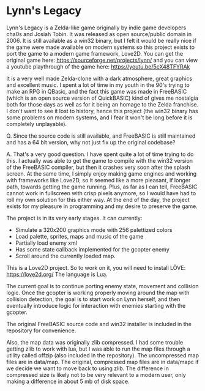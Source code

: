# Lynn's Legacy
Lynn's Legacy is a Zelda-like game originally by indie game developers cha0s and Josiah Tobin. It was released as open source/public domain in 2006.
It is still available as a win32 binary, but I felt it would be really nice if the game were made available on modern systems so this project
exists to port the game to a modern game framework, Love2D. You can get the original game here: https://sourceforge.net/projects/lynn/ and you can view a youtube playthrough of the game here: https://youtu.be/5cX48TFYRAk

It is a very well made Zelda-clone with a dark atmosphere, great graphics and excellent music. I spent a lot of time in my youth in the 90's trying to make an RPG in QBasic, and the fact this game was made in FreeBASIC (which is an open source version of QuickBASIC) kind of gives me nostalgia both for those days as well as for it being an homage to the Zelda franchise. I don't want to see it lost to history, hence this project (the win32 binary has some problems on modern systems, and I fear it won't be long before it is completely unplayable).

Q. Since the source code is still available, and FreeBASIC is still maintained and has a 64 bit version, why not just fix up the original codebase?

A. That's a very good question. I have spent quite a lot of time trying to do this. I actually was able to get the game to compile with the win32 version of the FreeBASIC compiler, but then it crashes very soon after the splash screen. At the same time, I simply enjoy making game engines and working with frameworks like Love2D, so it seemed like a more pleasant, if longer path, towards getting the game running. Plus, as far as I can tell, FreeBASIC cannot work in fullscreen with crisp pixels anymore, so I would have had to roll my own solution for this either way. At the end of the day, the project exists for my pleasure in programming and my desire to preserve the game.

The project is in its very early stages. It can currently:

- Simulate a 320x200 graphics mode with 256 palettized colors
- Load palette, sprites, maps and music of the game
- Partially load enemy xml
- Has some state callback implemented for the gcopter enemy
- Scroll around the currently loaded map.

This is a Love2D project. So to work on it, you will need to install LÖVE: https://love2d.org/ The language is Lua.

The current goal is to continue porting enemy state, movement and collision logic. Once the gcopter is working properly moving around the map with collision detection, the goal is to start work on Lynn herself, and then eventually introduce logic for interaction with enemies starting with the gcopter.

The original FreeBASIC source code and win32 installer is included in the repository for convenience.

Also, the map data was originally zlib compressed. I had some trouble getting zlib to work with lua, but I was able to run the map files through a
utility called offzip (also included in the repository). The uncompressed map files are in data/map. The original, compressed map files are in
data/mapc if we decide we want to move back to using zlib. The difference in compressed size is likely not to be very relevant to a modern user,
only making a difference in about 5 mb of disk space.
